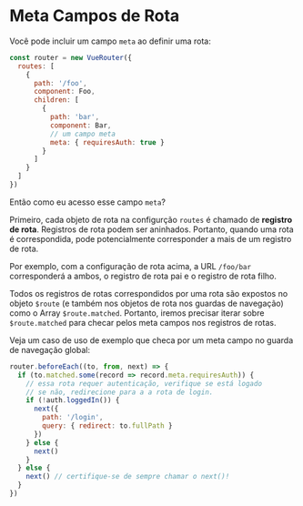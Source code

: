 # Meta Campos de Rota

Você pode incluir um campo `meta` ao definir uma rota:

``` js
const router = new VueRouter({
  routes: [
    {
      path: '/foo',
      component: Foo,
      children: [
        {
          path: 'bar',
          component: Bar,
          // um campo meta
          meta: { requiresAuth: true }
        }
      ]
    }
  ]
})
```

Então como eu acesso esse campo `meta`?

Primeiro, cada objeto de rota na configurção `routes` é chamado de **registro de rota**. Registros de rota podem ser aninhados. Portanto, quando uma rota é correspondida, pode potencialmente corresponder a mais de um registro de rota.

Por exemplo, com a configuração de rota acima, a URL `/foo/bar` corresponderá a ambos, o registro de rota pai e o registro de rota filho.

Todos os registros de rotas correspondidos por uma rota são expostos no objeto `$route` (e também nos objetos de rota nos guardas de navegação) como o Array `$route.matched`. Portanto, iremos precisar iterar sobre `$route.matched` para checar pelos meta campos nos registros de rotas.

Veja um caso de uso de exemplo que checa por um meta campo no guarda de navegação global:

``` js
router.beforeEach((to, from, next) => {
  if (to.matched.some(record => record.meta.requiresAuth)) {
    // essa rota requer autenticação, verifique se está logado
    // se não, redirecione para a a rota de login.
    if (!auth.loggedIn()) {
      next({
        path: '/login',
        query: { redirect: to.fullPath }
      })
    } else {
      next()
    }
  } else {
    next() // certifique-se de sempre chamar o next()!
  }
})
```
